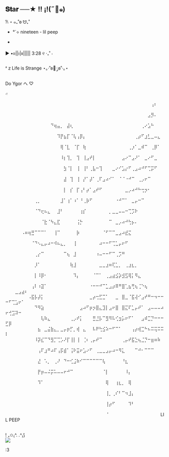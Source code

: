 ## 𝐒𝐭a𝐫 ──★  !!   ¡!(˶🦌๑)
𐙚 ⋆ ๑₊˚ʚ ᗢ₊˚
-  °`⟡
   nineteen - lil peep
 
- 
▶︎ •၊၊||၊|။||||| 3:28            ୧ ‧₊˚  ⋅

ᶻ 𝗓  Life is Strange ⋆｡‧˚ʚ🦋༘ɞ˚‧｡⋆

 Do Ygor
                 へ  ♡       
        
‧ᵎ

⠀⠀⠀⠀⠀⠀⠀⠀⠀⠀⠀⠀⠀⠀⠀⠀⠀⠀⠀⠀⠀⠀⠀⠀⠀⠀⠀⠀⠀⠀⠀⠀⠀⠀⠀⠀⠀⠀⠀⠀⠀⠀⠀⠀⠀⢠⠆⠀⠀⠀⠀⠀⠀⠀⠀⠀
⠀⠀⠀⠀⠀⠀⠀⠀⠀⠀⠀⠀⠀⠀⠀⠀⠀⠀⠀⠀⠀⠀⠀⠀⠀⠀⠀⠀⠀⠀⠀⠀⠀⠀⠀⠀⠀⠀⠀⠀⠀⠀⠀⠀⣠⡻⠄⠀⠀⠀⠀⠀⠀⠀⠀⠀
⠀⠀⠀⠀⠀⠀⠀⠀⠀⠀⠀⠀⠀⠀⠙⢶⣤⡀⠀⣼⢆⠀⠀⠀⠀⠀⠀⠀⠀⠀⠀⠀⠀⠀⠀⠀⠀⠀⠀⠀⠀⠀⢀⠔⣡⠓⠀⠀⠀⠀⠀⠀⠀⠀⠀⠀
⠀⠀⠀⠀⠀⠀⠀⠀⠀⠀⠀⠀⠀⠀⠀⠀⠹⡟⣦⡏⠈⢧⢠⡿⡄⠀⠀⠀⠀⠀⠀⠀⠀⠀⠀⠀⠀⠀⠀⠀⢀⡴⠋⣰⣃⣀⠤⣄⠀⠀⠀⠀⠀⠀⠀⠀
⠀⠀⠀⠀⠀⠀⠀⠀⠀⠀⠀⠀⠀⠀⠀⠀⠀⢿⠈⣇⠀⠈⡏⠀⢷⠀⠀⠀⠀⠀⠀⠀⠀⠀⠀⠀⠀⠀⢀⡰⠁⣀⠾⠉⠀⢀⡿⠁⠀⠀⠀⠀⠀⠀⠀⠀
⠀⠀⠀⠀⠀⠀⠀⠀⠀⠀⠀⠀⠀⠀⠀⠀⠀⠸⡆⢹⡀⠀⢹⠀⢸⣠⠞⡇⠀⠀⠀⠀⠀⠀⠀⠀⣠⠔⠉⣠⠜⠁⠀⣀⠔⠋⣀⠀⠀⠀⠀⠀⠀⠀⠀⠀
⠀⠀⠀⠀⠀⠀⠀⠀⠀⠀⠀⠀⠀⠀⠀⠀⠀⠀⣳⠈⡇⠀⢸⠀⢸⠃⢀⣧⠒⢹⠀⠀⠀⣀⠔⠊⣡⡔⠋⢀⣠⠴⠚⠋⢉⡭⠋⠀⠀⠀⠀⠀⠀⠀⠀⠀
⠀⠀⠀⠀⠀⠀⠀⠀⠀⠀⠀⠀⠀⠀⠀⠀⠀⠀⣼⠀⢹⠀⢸⠀⡜⠁⡼⠁⢀⠏⣠⠴⠊⠁⠀⠈⠈⠐⠚⠉⠀⢀⡠⠖⠉⠀⠀⠀⠀⠀⠀⠀⠀⠀⠀⠀
⠀⠀⠀⠀⠀⠀⠀⠀⠀⠀⠀⠀⠀⠀⠀⠀⠀⠀⡇⠀⡎⠀⡏⢠⠃⡴⠁⣠⠞⠋⠀⠀⠀⠀⠀⠀⠀⣀⡠⠴⠚⠓⢒⡲⠂⠀⠀⠀⠀⠀⠀⠀⠀⠀⠀⠀
⠀⠀⠀⠀⠀⠀⠀⠀⠀⢀⡀⠀⠀⠀⠀⠀⠀⣸⠁⢰⠁⠰⠁⠘⢀⡷⠋⠀⠀⠀⠀⠀⠀⠀⠐⠚⠉⠁⠀⣀⡤⠒⠉⠀⠀⠀⠀⠀⠀⠀⠀⠀⠀⠀⠀⠀
⠀⠀⠀⠀⠀⠀⠀⠀⠀⠈⠙⢖⠦⣄⠀⠀⣸⠃⠀⠀⠀⠀⠀⢰⡎⠀⠀⠀⠀⠀⠀⠀⡀⣀⣀⠤⠤⠒⢉⡩⠗⠀⠀⠀⠀⠀⠀⠀⠀⠀⠀⠀⠀⠀⠀⠀
⠀⠀⠀⠀⠀⠀⠀⠀⠀⠀⠀⠈⣗⠈⠳⣄⣏⠀⠀⠀⠀⠀⢨⡓⠀⠀⠀⠀⠀⠀⠀⠀⠉⠀⣀⡠⠴⠚⢓⡦⠄⠀⠀⠀⠀⠀⠀⠀⠀⠀⠀⠀⠀⠀⠀⠀
⠀⠀⠀⠀⠀⠠⠶⢶⣛⠉⠉⠉⠁⠀⠀⢸⠉⠀⠀⠀⠀⠀⡷⠀⠀⠀⠀⠀⠀⠀⠈⠋⠉⠉⣀⣠⠴⣞⣍⠀⠀⠀⠀⠀⠀⠀⠀⠀⠀⠀⠀⠀⠀⠀⠀⠀
⠀⠀⠀⠀⠀⠀⠀⠀⠈⠙⠢⣄⡤⠴⠒⠺⠦⣄⡀⠀⠀⢸⠀⠀⠀⠀⠀⠀⠀⠴⠒⠒⠋⢉⣁⡤⠖⠋⠀⠀⠀⠀⠀⠀⠀⠀⠀⠀⠀⠀⠀⠀⠀⠀⠀⠀
⠀⠀⠀⠀⠀⠀⠀⠀⠀⢀⡔⠉⠀⠀⠀⠀⠀⠀⠉⢦⠀⣸⠀⠀⠀⠀⠀⠀⠰⠤⠒⠒⠋⠉⢀⡩⠛⠀⠀⠀⠀⠀⠀⠀⠀⠀⠀⠀⠀⠀⠀⠀⠀⠀⠀⠀
⠀⠀⠀⠀⠀⠀⠀⠀⠀⡸⠁⠀⠀⠀⠀⠀⠀⠀⠀⠀⢷⣸⠀⠀⠀⠀⠀⠀⠀⣀⣀⣰⠶⢏⣁⡀⠀⢀⣰⣆⡀⠀⠀⠀⠀⠀⠀⠀⠀⠀⠀⠀⠀⠀⠀⠀
⠀⠀⠀⠀⠀⠀⠀⠀⠀⡇⠸⡿⠂⠀⠀⠀⠀⠀⠀⠀⠀⠹⡄⠀⠀⠀⠀⠈⠉⠁⠀⢀⣠⣴⣪⡵⣺⣫⢿⡅⠻⣄⠀⠀⠀⠀⠀⠀⠀⠀⠀⠀⠀⠀⠀⠀
⠀⠀⠀⠀⠀⠀⠀⠀⢠⠇⠰⣽⠁⠀⠀⠀⠀⠀⠀⠀⠀⠀⠀⠀⠀⠀⠐⠒⠒⠚⠉⣁⣠⡴⠿⠛⣿⢁⣦⢛⢦⢈⠑⢦⠀⠀⠀⠀⠀⠀⠀⠀⣀⣠⣴⠆
⠀⠀⠀⠀⠀⠀⠀⠠⣯⡧⡼⡅⠀⠀⠀⠀⠀⠀⠀⠀⠀⠀⠀⠀⠀⠀⣀⡴⢒⣋⣉⠁⠀⠀⣀⠀⣿⣀⠈⣯⢼⠊⣠⠞⠛⠒⠲⠒⠒⠒⠋⢉⣡⠖⠁⠀
⠀⠀⠀⠀⠀⠀⠀⠀⠀⠙⠻⣵⠀⠀⠀⠀⠀⠀⠀⠀⠀⠀⠀⣠⠴⠋⡶⡲⣿⣄⣹⡇⣠⠖⣿⠀⣿⣍⠏⣁⡤⠞⠁⠀⣠⠤⠤⠤⠴⠖⢚⣩⠽⠒⠀⠀
⠀⠀⠀⠀⠀⠀⠀⠀⠀⠀⠀⢧⠷⣄⠀⠀⠀⠀⠀⠀⢀⡠⠞⡅⠀⠀⠀⣛⣘⡧⠉⣻⠻⠧⢊⣲⡥⠖⠋⠁⠀⠀⣠⠾⣉⡙⠒⠒⠒⣋⡿⠀⠀⠀⠀⠀
⠀⠀⠀⠀⠀⠀⠀⠀⠀⠀⣦⠀⣀⣬⣷⣄⡀⣀⡤⡶⡋⡀⢾⠀⣄⠀⠀⠧⠟⢓⣪⠵⠒⠋⠉⠁⠀⠀⠀⢠⡴⢾⣉⠓⠦⠭⢭⠭⠭⠇⠀⠀⠀⠀⠀⠀
⠀⠀⠀⠀⠀⠀⠀⠀⠀⠸⡽⣎⠉⠙⣻⡉⢉⡡⠜⡏⢸⡇⢸⠀⢈⠆⢀⡤⠞⠉⠀⠀⠀⠀⠀⠀⢀⡤⠞⣯⣑⢦⣈⡙⠒⣶⠶⠷⠀⠀⠀⠀⠀⠀⠀⠀
⠀⠀⠀⠀⠀⠀⠀⠀⠀⠀⢠⠏⣰⠛⠴⠏⢠⡯⣾⠁⢨⠗⣭⠖⣡⠔⠋⠀⢀⣀⣀⣠⡤⠴⠒⠻⣅⠀⠀⠀⠉⠚⠂⠉⠉⠉⠀⠀⠀⠀⠀⠀⠀⠀⠀⠀
⠀⠀⠀⠀⠀⠀⠀⠀⠀⠀⣜⠀⠡⡀⠀⢀⠜⠀⠙⠒⢊⣨⠷⠊⠉⠉⠉⠉⠉⠉⢧⠀⠀⠀⠀⠀⠘⣆⠀⠀⠀⠀⠀⠀⠀⠀⠀⠀⠀⠀⠀⠀⠀⠀⠀⠀
⠀⠀⠀⠀⠀⠀⠀⠀⠀⠀⡟⡶⠤⠬⡭⠥⠤⠤⠖⠚⠉⠀⠀⠀⠀⠀⠀⠀⠀⠀⠈⡇⠀⠀⠀⠀⠀⠸⡄⠀⠀⠀⠀⠀⠀⠀⠀⠀⠀⠀⠀⠀⠀⠀⠀⠀
⠀⠀⠀⠀⠀⠀⠀⠀⠀⠀⠹⠁⠀⠀⠀⠀⠀⠀⠀⠀⠀⠀⠀⠀⠀⠀⠀⠀⠀⠀⠀⢿⠀⠀⢰⣆⡀⠀⢿⠀⠀⠀⠀⠀⠀⠀⠀⠀⠀⠀⠀⠀⠀⠀⠀⠀
⠀⠀⠀⠀⠀⠀⠀⠀⠀⠀⠀⠀⠀⠀⠀⠀⠀⠀⠀⠀⠀⠀⠀⠀⠀⠀⠀⠀⠀⠀⠀⢸⡀⢀⠎⠃⠉⠲⣸⡄⠀⠀⠀⠀⠀⠀⠀⠀⠀⠀⠀⠀⠀⠀⠀⠀
⠀⠀⠀⠀⠀⠀⠀⠀⠀⠀⠀⠀⠀⠀⠀⠀⠀⠀⠀⠀⠀⠀⠀⠀⠀⠀⠀⠀⠀⠀⠀⢸⡴⠋⠀⠀⠀⠀⠹⠃⠀⠀⠀⠀⠀⠀⠀⠀⠀⠀⠀⠀⠀⠀⠀⠀
⠀⠀⠀⠀⠀⠀⠀⠀⠀⠀⠀⠀⠀⠀⠀⠀⠀⠀⠀⠀⠀⠀⠀⠀⠀⠀⠀⠀⠀⠀⠀⠈⠀⠀⠀⠀⠀⠀⠀⠀⠀⠀⠀⠀⠀⠀⠀⠀LIL PEEP
 
<div style="display: inline_block"><br>

  <img align="center" alt="" src="https://github.com/user-attachments/assets/290345b5-0fca-417d-8d3d-75c28bbdde71">
</div>! ₊✩₍^. .^₎⟆





<div> 
  <a href = "mailto:anna.czajka@escola.pr.gov."><img src="https://img.shields.io/badge/-Gmail-%23333?style=for-the-badge&logo=gmail&logoColor=white" target="_blank"></a>

:3
